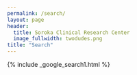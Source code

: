 ```yaml
---
permalink: /search/
layout: page
header:
  title: Soroka Clinical Research Center 
  image_fullwidth: twodudes.png
title: "Search"
---
```


{% include _google_search1.html %}
